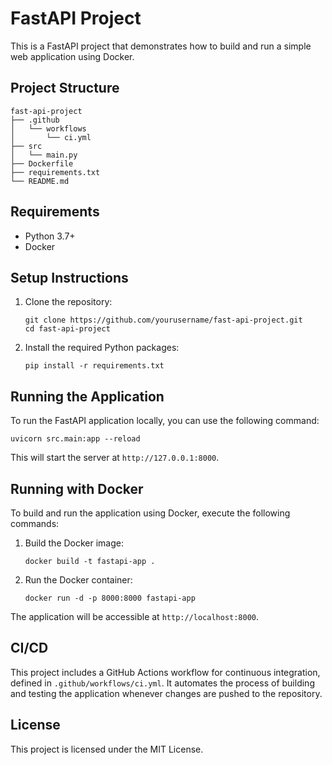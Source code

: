# FastAPI Project



This is a FastAPI project that demonstrates how to build and run a simple web application using Docker.

## Project Structure

```
fast-api-project
├── .github
│   └── workflows
│       └── ci.yml
├── src
│   └── main.py
├── Dockerfile
├── requirements.txt
└── README.md
```

## Requirements

- Python 3.7+
- Docker

## Setup Instructions

1. Clone the repository:

   ```
   git clone https://github.com/yourusername/fast-api-project.git
   cd fast-api-project
   ```

2. Install the required Python packages:

   ```
   pip install -r requirements.txt
   ```

## Running the Application

To run the FastAPI application locally, you can use the following command:

```
uvicorn src.main:app --reload
```

This will start the server at `http://127.0.0.1:8000`.

## Running with Docker

To build and run the application using Docker, execute the following commands:

1. Build the Docker image:

   ```
   docker build -t fastapi-app .
   ```

2. Run the Docker container:

   ```
   docker run -d -p 8000:8000 fastapi-app
   ```

The application will be accessible at `http://localhost:8000`.

## CI/CD

This project includes a GitHub Actions workflow for continuous integration, defined in `.github/workflows/ci.yml`. It automates the process of building and testing the application whenever changes are pushed to the repository.

## License

This project is licensed under the MIT License.
